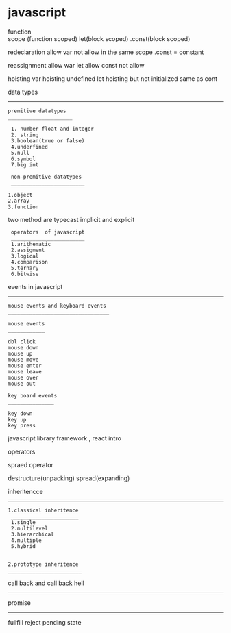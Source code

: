 # javascript



function                            
scope (function scoped)
let(block scoped)
.const(block scoped)

redeclaration 
allow var
not allow in the same scope
.const = constant

reassignment
allow war
let allow 
const not allow

hoisting
var hoisting undefined
let hoisting but not initialized
same as cont


data types
______________
  
    premitive datatypes
    _____________________
  
     1. number float and integer
     2. string
     3.boolean(true or false)
     4.underfined
     5.null
     6.symbol
     7.big int

     non-premitive datatypes
     ________________________

    1.object
    2.array
    3.function

two method are typecast implicit and explicit

     operators  of javascript
     ________________________
     1.arithematic 
     2.assigment
     3.logical
     4.comparison
     5.ternary
     6.bitwise
     

events in javascript
____________________

    mouse events and keyboard events
    _________________________________

    mouse events
    ____________

    dbl click
    mouse down
    mouse up
    mouse move
    mouse enter
    mouse leave
    mouse over
    mouse out

    key board events
    _______________

    key down
    key up
    key press

javascript library framework , react intro


operators

spraed operator

destructure(unpacking)
spread(expanding)

inheritencce
____________________

    1.classical inheritence
     ______________________
     1.single
     2.multilevel
     3.hierarchical
     4.multiple
     5.hybrid


    2.prototype inheritence
    ________________________

    



call back and call back hell
____________________________

promise
_____________________
fullfill
reject 
pending state




